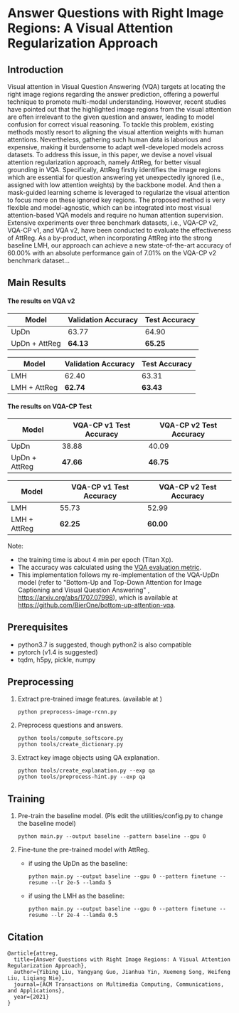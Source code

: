 # Answer Questions with Right Image Regions: A Visual Attention Regularization Approach

## Introduction
Visual attention in Visual Question Answering (VQA) targets at locating the right image regions regarding the answer prediction, offering a powerful technique to promote multi-modal understanding. However, recent studies have pointed out that the highlighted image regions from the visual attention are often irrelevant to the given question and answer, leading to model confusion for correct visual reasoning. To tackle this problem, existing methods mostly resort to aligning the visual attention weights with human attentions. Nevertheless, gathering such human data is laborious and expensive, making it burdensome to adapt well-developed models across datasets. To address this issue, in this paper, we devise a novel visual attention regularization approach, namely AttReg, for better visual grounding in VQA. Specifically, AttReg firstly identifies the image regions which are essential for question answering yet unexpectedly ignored (i.e., assigned with low attention weights) by the backbone model. And then a mask-guided learning scheme is leveraged to regularize the visual attention to focus more on these ignored key regions. The proposed method is very flexible and model-agnostic, which can be integrated into most visual attention-based VQA models and require no human attention supervision. Extensive experiments over three benchmark datasets, i.e., VQA-CP v2, VQA-CP v1, and VQA v2, have been conducted to evaluate the effectiveness of AttReg. As a by-product, when incorporating AttReg into the strong baseline LMH, our approach can achieve a new state-of-the-art accuracy of 60.00% with an absolute performance gain of 7.01% on the VQA-CP v2 benchmark dataset...

## Main Results

#### The results on VQA v2
| Model| Validation Accuracy | Test Accuracy 
| --- | -- | -- |
| UpDn | 63.77 | 64.90 |
| UpDn + AttReg | **64.13** | **65.25** |

| Model| Validation Accuracy | Test Accuracy 
| --- | -- | -- |
| LMH | 62.40 | 63.31 |
| LMH + AttReg | **62.74** | **63.43** |

#### The results on VQA-CP Test
| Model| VQA-CP v1 Test Accuracy | VQA-CP v2 Test Accuracy
| --- | -- | -- |
| UpDn | 38.88 | 40.09 |
| UpDn + AttReg | **47.66** | **46.75** |

| Model| VQA-CP v1 Test Accuracy | VQA-CP v2 Test Accuracy 
| --- | -- | -- |
| LMH | 55.73 | 52.99 |
| LMH + AttReg | **62.25** | **60.00** |

Note:
- the training time is about 4 min per epoch (Titan Xp).
- The accuracy was calculated using the [VQA evaluation metric](http://www.visualqa.org/evaluation.html).
- This implementation follows my re-implementation of the VQA-UpDn model 
(refer to "Bottom-Up and Top-Down Attention for Image Captioning and Visual Question Answering"
, https://arxiv.org/abs/1707.07998), which is available at https://github.com/BierOne/bottom-up-attention-vqa.


## Prerequisites
- python3.7 is suggested, though python2 is also compatible
- pytorch (v1.4 is suggested)
- tqdm, h5py, pickle, numpy


## Preprocessing
1. Extract pre-trained image features. (available at )
    ```
    python preprocess-image-rcnn.py
    ```
2. Preprocess questions and answers.
    ```
    python tools/compute_softscore.py
    python tools/create_dictionary.py
    ```
3. Extract key image objects using QA explanation.
    ```
    python tools/create_explanation.py --exp qa
    python tools/preprocess-hint.py --exp qa
    ```

## Training
1. Pre-train the baseline model. (Pls edit the utilities/config.py to change the
baseline model)
    ```
    python main.py --output baseline --pattern baseline --gpu 0
    ```
   
2. Fine-tune the pre-trained model with AttReg.
    
    - if using the UpDn as the baseline:
        ```
        python main.py --output baseline --gpu 0 --pattern finetune --resume --lr 2e-5 --lamda 5
        ```
    - if using the LMH as the baseline:
        ```
        python main.py --output baseline --gpu 0 --pattern finetune --resume --lr 2e-4 --lamda 0.5
        ```
## Citation
    @article{attreg,
      title={Answer Questions with Right Image Regions: A Visual Attention Regularization Approach},
      author={Yibing Liu, Yangyang Guo, Jianhua Yin, Xuemeng Song, Weifeng Liu, Liqiang Nie},
      journal={ACM Transactions on Multimedia Computing, Communications, and Applications},
      year={2021}
    }
